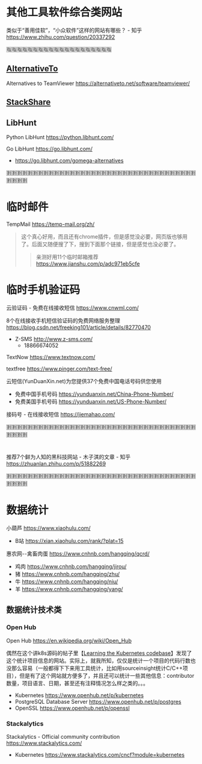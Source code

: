 
# 其他工具软件综合类网站

类似于“善用佳软”，“小众软件”这样的网站有哪些？ - 知乎 https://www.zhihu.com/question/20337292

:u6307::u6307::u6307::u6307::u6307::u6307::u6307::u6307::u6307::u6307::u6307::u6307::u6307::u6307::u6307::u6307::u6307::u6307::u6307::u6307:

## [AlternativeTo](https://alternativeto.net/)

Alternatives to TeamViewer https://alternativeto.net/software/teamviewer/

## [StackShare](https://stackshare.io/)

## LibHunt

Python LibHunt https://python.libhunt.com/

Go LibHunt https://go.libhunt.com/
- https://go.libhunt.com/gomega-alternatives

:u5272::u5272::u5272::u5272::u5272::u5272::u5272::u5272::u5272::u5272::u5272::u5272::u5272::u5272::u5272::u5272::u5272::u5272::u5272::u5272::u5272::u5272::u5272::u5272::u5272::u5272::u5272::u5272::u5272::u5272::u5272::u5272::u5272::u5272::u5272::u5272::u5272::u5272::u5272::u5272:

# 临时邮件

TempMail https://temp-mail.org/zh/
> 这个真心好用，而且还有chrome插件，但是感觉没必要，网页版也够用了。后面又随便搜了下，搜到下面那个链接，但是感觉也没必要了。
>> 亲测好用11个临时邮箱推荐 https://www.jianshu.com/p/adc971eb5cfe

# 临时手机验证码

云验证码 - 免费在线接收短信 https://www.cnwml.com/

8个在线接收手机短信验证码的免费网络服务整理 https://blog.csdn.net/freeking101/article/details/82770470
- Z-SMS http://www.z-sms.com/
  * 18866674052

TextNow https://www.textnow.com/

textfree https://www.pinger.com/text-free/

云短信(YunDuanXin.net)为您提供37个免费中国电话号码供您使用
- 免费中国手机号码 https://yunduanxin.net/China-Phone-Number/
- 免费美国手机号码 https://yunduanxin.net/US-Phone-Number/

接码号 - 在线接收短信 https://jiemahao.com/

:u5272::u5272::u5272::u5272::u5272::u5272::u5272::u5272::u5272::u5272::u5272::u5272::u5272::u5272::u5272::u5272::u5272::u5272::u5272::u5272::u5272::u5272::u5272::u5272::u5272::u5272::u5272::u5272::u5272::u5272::u5272::u5272::u5272::u5272::u5272::u5272::u5272::u5272::u5272::u5272:

# 

推荐7个鲜为人知的黑科技网站 - 木子淇的文章 - 知乎 https://zhuanlan.zhihu.com/p/51882269

:u5272::u5272::u5272::u5272::u5272::u5272::u5272::u5272::u5272::u5272::u5272::u5272::u5272::u5272::u5272::u5272::u5272::u5272::u5272::u5272::u5272::u5272::u5272::u5272::u5272::u5272::u5272::u5272::u5272::u5272::u5272::u5272::u5272::u5272::u5272::u5272::u5272::u5272::u5272::u5272:

# 数据统计

小葫芦 https://www.xiaohulu.com/
- B站 https://xian.xiaohulu.com/rank/?plat=15

惠农网--禽畜肉蛋 https://www.cnhnb.com/hangqing/qcrd/
- 鸡肉 https://www.cnhnb.com/hangqing/jirou/
- 猪 https://www.cnhnb.com/hangqing/zhu/
- 牛 https://www.cnhnb.com/hangqing/niu/
- 羊 https://www.cnhnb.com/hangqing/yang/

## 数据统计技术类

### Open Hub

Open Hub https://en.wikipedia.org/wiki/Open_Hub

偶然在这个讲k8s源码的帖子里【[Learning the Kubernetes codebase](https://dev.to/chuck_ha/learning-the-kubernetes-codebase-1324)】发现了这个统计项目信息的网站。实际上，就我所知，仅仅是统计一个项目的代码行数也没那么容易（一般都得下下来用工具统计，比如用sourceinsight统计C/C++项目），但是有了这个网站就方便多了，并且还可以统计一些其他信息：contributor数量，项目语言、日期，甚至还有注释情况怎么样之类的。。。
- Kubernetes https://www.openhub.net/p/kubernetes
- PostgreSQL Database Server https://www.openhub.net/p/postgres
- OpenSSL https://www.openhub.net/p/openssl

### Stackalytics

Stackalytics - Official community contribution https://www.stackalytics.com/
- Kubernetes https://www.stackalytics.com/cncf?module=kubernetes
